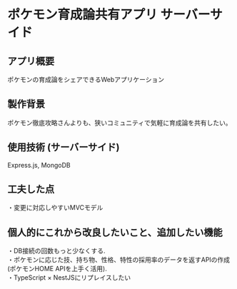 # ポケモン育成論共有アプリ サーバーサイド

## アプリ概要
ポケモンの育成論をシェアできるWebアプリケーション

## 製作背景
ポケモン徹底攻略さんよりも、狭いコミュニティで気軽に育成論を共有したい。

## 使用技術 (サーバーサイド)
Express.js, MongoDB

## 工夫した点
・変更に対応しやすいMVCモデル

## 個人的にこれから改良したいこと、追加したい機能
・DB接続の回数もっと少なくする.  
・ポケモンに応じた技、持ち物、性格、特性の採用率のデータを返すAPIの作成 (ポケモンHOME APIを上手く活用).  
・TypeScript × NestJSにリプレイスしたい

